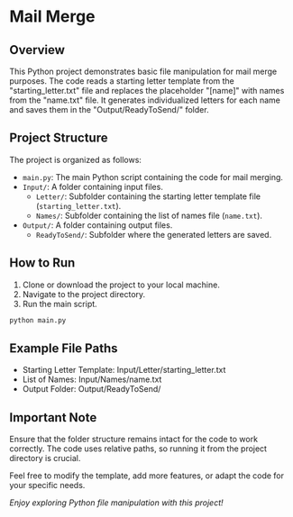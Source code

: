 # Mail Merge 

## Overview
This Python project demonstrates basic file manipulation for mail merge purposes. The code reads a starting letter template from the "starting_letter.txt" file and replaces the placeholder "[name]" with names from the "name.txt" file. It generates individualized letters for each name and saves them in the "Output/ReadyToSend/" folder.

## Project Structure
The project is organized as follows:
- `main.py`: The main Python script containing the code for mail merging.
- `Input/`: A folder containing input files.
  - `Letter/`: Subfolder containing the starting letter template file (`starting_letter.txt`).
  - `Names/`: Subfolder containing the list of names file (`name.txt`).
- `Output/`: A folder containing output files.
  - `ReadyToSend/`: Subfolder where the generated letters are saved.

## How to Run
1. Clone or download the project to your local machine.
2. Navigate to the project directory.
3. Run the main script.
``` bash
python main.py
```

## Example File Paths
- Starting Letter Template: Input/Letter/starting_letter.txt
- List of Names: Input/Names/name.txt
- Output Folder: Output/ReadyToSend/

## Important Note
Ensure that the folder structure remains intact for the code to work correctly. The code uses relative paths, so running it from the project directory is crucial.

Feel free to modify the template, add more features, or adapt the code for your specific needs.

*Enjoy exploring Python file manipulation with this project!*